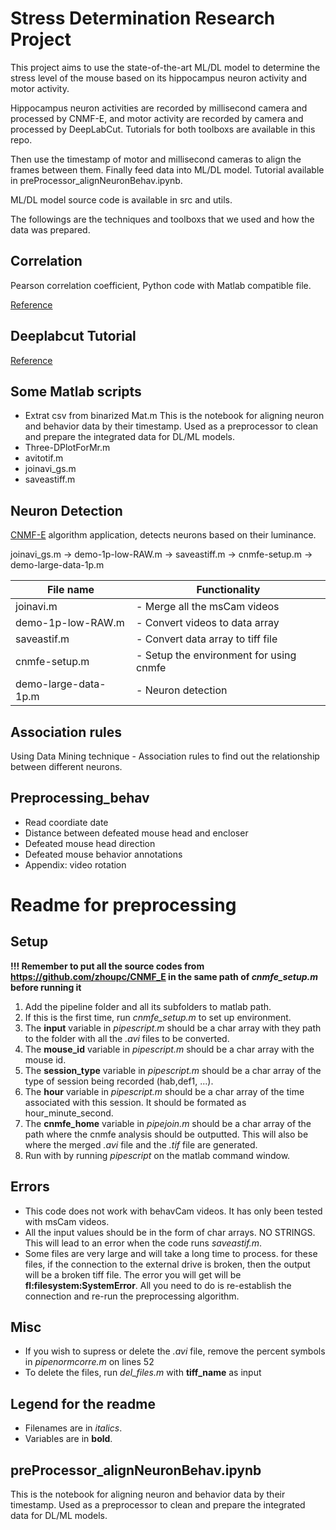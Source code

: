 # Stress Determination Research Project

This project aims to use the state-of-the-art ML/DL model to determine the stress level of the mouse based on its hippocampus neuron activity and motor activity.

Hippocampus neuron activities are recorded by millisecond camera and processed by CNMF-E, and motor activity are recorded by camera and processed by DeepLabCut. Tutorials for both toolboxs are available in this repo. 

Then use the timestamp of motor and millisecond cameras to align the frames between them. Finally feed data into ML/DL model. Tutorial available in preProcessor_alignNeuronBehav.ipynb.

ML/DL model source code is available in src and utils.

The followings are the techniques and toolboxs that we used and how the data was prepared. 


## Correlation	

Pearson correlation coefficient, Python code with Matlab compatible file.  	


[Reference](https://en.wikipedia.org/wiki/Pearson_correlation_coefficient)	


## Deeplabcut Tutorial	

[Reference](https://github.com/AlexEMG/DeepLabCut)	

## Some Matlab scripts	

* Extrat csv from binarized Mat.m	This is the notebook for aligning neuron and behavior data by their timestamp. Used as a preprocessor to clean and prepare the integrated data for DL/ML models.
* Three-DPlotForMr.m	
* avitotif.m	
* joinavi_gs.m	
* saveastiff.m	

## Neuron Detection	

[CNMF-E](https://github.com/zhoupc/CNMF_E) algorithm application, detects neurons based on their luminance. 	

joinavi_gs.m -> demo-1p-low-RAW.m -> saveastiff.m -> cnmfe-setup.m -> demo-large-data-1p.m	

  File name    | Functionality           |	
|--------------|-------------------------|	
| joinavi.m    |   - Merge all the msCam videos|	
| demo-1p-low-RAW.m   |   - Convert videos to data array|	
| saveastif.m              |           - Convert data array to tiff file|	
| cnmfe-setup.m           |       - Setup the environment for using cnmfe|	
| demo-large-data-1p.m    | - Neuron detection|	

## Association rules	

Using Data Mining technique - Association rules to find out the relationship between different neurons. 	

## Preprocessing_behav	

* Read coordiate date	
* Distance between defeated mouse head and encloser	
* Defeated mouse head direction	
* Defeated mouse behavior annotations	
* Appendix: video rotation



# Readme for preprocessing 

## Setup
**!!! Remember to put all the source codes from https://github.com/zhoupc/CNMF_E in the same path of *cnmfe_setup.m* before running it**
1. Add the pipeline folder and all its subfolders to matlab path.
1. If this is the first time, run *cnmfe_setup.m* to set up environment.
1. The **input** variable in *pipescript.m* should be a char array with they path to the folder with all the *.avi* files to be converted.
1. The **mouse_id** variable in *pipescript.m* should be a char array with the mouse id.
1. The **session_type** variable in *pipescript.m* should be a char array of the type of session being recorded (hab,def1, ...).
1. The **hour** variable in *pipescript.m* should be a char array of the time associated with this session. It should be formated as hour\_minute\_second.
1. The **cnmfe_home** variable in *pipejoin.m* should be a char array of the path where the cnmfe analysis should be outputted. This will also be where the merged *.avi* file and the *.tif* file are generated.
1. Run with by running *pipescript* on the matlab command window.




## Errors
* This code does not work with behavCam videos. It has only been tested with msCam videos.
* All the input values should be in the form of char arrays. NO STRINGS. This will lead to an error when the code runs *saveastif.m*.
* Some files are very large and will take a long time to process. for these files, if the connection to the external drive is broken, then the output will be a broken tiff file. The error you will get will be **fl:filesystem:SystemError**. All you need to do is re-establish the connection and re-run the preprocessing algorithm.

## Misc
* If you wish to supress or delete the *.avi*  file, remove the percent symbols in *pipenormcorre.m* on lines 52 
* To delete the files, run *del_files.m* with **tiff_name** as input

## Legend for the readme
* Filenames are in *italics*.
* Variables are in **bold**.

## preProcessor_alignNeuronBehav.ipynb

This is the notebook for aligning neuron and behavior data by their timestamp. Used as a preprocessor to clean and prepare the integrated data for DL/ML models.
